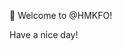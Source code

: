 👋 Welcome to @HMKFO!

Have a nice day!


<!---
HMKFO/HMKFO is a ✨ special ✨ repository because its `README.md` (this file) appears on your GitHub profile.
You can click the Preview link to take a look at your changes.
--->
